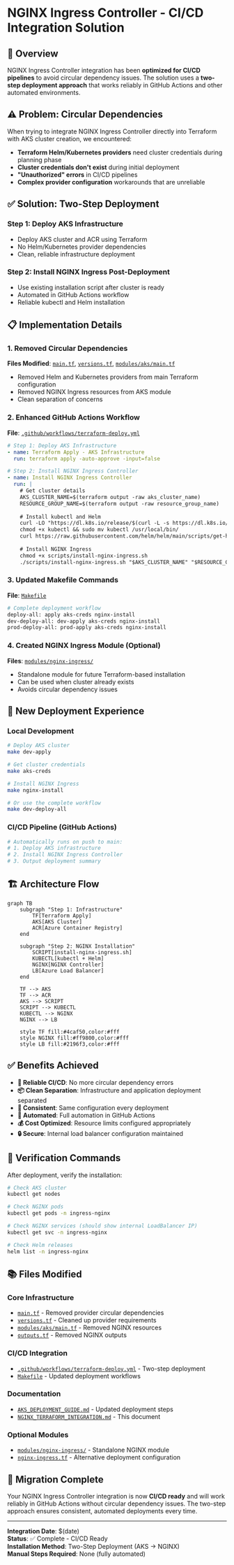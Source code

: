 # NGINX Ingress Controller - CI/CD Integration Solution

## 🚀 Overview

NGINX Ingress Controller integration has been **optimized for CI/CD pipelines** to avoid circular dependency issues. The solution uses a **two-step deployment approach** that works reliably in GitHub Actions and other automated environments.

## ⚠️ Problem: Circular Dependencies

When trying to integrate NGINX Ingress Controller directly into Terraform with AKS cluster creation, we encountered:

- **Terraform Helm/Kubernetes providers** need cluster credentials during planning phase
- **Cluster credentials don't exist** during initial deployment
- **"Unauthorized" errors** in CI/CD pipelines
- **Complex provider configuration** workarounds that are unreliable

## ✅ Solution: Two-Step Deployment

### **Step 1: Deploy AKS Infrastructure**
- Deploy AKS cluster and ACR using Terraform
- No Helm/Kubernetes provider dependencies
- Clean, reliable infrastructure deployment

### **Step 2: Install NGINX Ingress Post-Deployment**
- Use existing installation script after cluster is ready
- Automated in GitHub Actions workflow
- Reliable kubectl and Helm installation

## 📋 Implementation Details

### **1. Removed Circular Dependencies**
**Files Modified**: [`main.tf`](main.tf), [`versions.tf`](versions.tf), [`modules/aks/main.tf`](modules/aks/main.tf)

- Removed Helm and Kubernetes providers from main Terraform configuration
- Removed NGINX Ingress resources from AKS module
- Clean separation of concerns

### **2. Enhanced GitHub Actions Workflow**
**File**: [`.github/workflows/terraform-deploy.yml`](.github/workflows/terraform-deploy.yml)

```yaml
# Step 1: Deploy AKS Infrastructure
- name: Terraform Apply - AKS Infrastructure
  run: terraform apply -auto-approve -input=false

# Step 2: Install NGINX Ingress Controller
- name: Install NGINX Ingress Controller
  run: |
    # Get cluster details
    AKS_CLUSTER_NAME=$(terraform output -raw aks_cluster_name)
    RESOURCE_GROUP_NAME=$(terraform output -raw resource_group_name)
    
    # Install kubectl and Helm
    curl -LO "https://dl.k8s.io/release/$(curl -L -s https://dl.k8s.io/release/stable.txt)/bin/linux/amd64/kubectl"
    chmod +x kubectl && sudo mv kubectl /usr/local/bin/
    curl https://raw.githubusercontent.com/helm/helm/main/scripts/get-helm-3 | bash
    
    # Install NGINX Ingress
    chmod +x scripts/install-nginx-ingress.sh
    ./scripts/install-nginx-ingress.sh "$AKS_CLUSTER_NAME" "$RESOURCE_GROUP_NAME"
```

### **3. Updated Makefile Commands**
**File**: [`Makefile`](Makefile)

```bash
# Complete deployment workflow
deploy-all: apply aks-creds nginx-install
dev-deploy-all: dev-apply aks-creds nginx-install
prod-deploy-all: prod-apply aks-creds nginx-install
```

### **4. Created NGINX Ingress Module (Optional)**
**Files**: [`modules/nginx-ingress/`](modules/nginx-ingress/)

- Standalone module for future Terraform-based installation
- Can be used when cluster already exists
- Avoids circular dependency issues

## 🚀 New Deployment Experience

### **Local Development**
```bash
# Deploy AKS cluster
make dev-apply

# Get cluster credentials
make aks-creds

# Install NGINX Ingress
make nginx-install

# Or use the complete workflow
make dev-deploy-all
```

### **CI/CD Pipeline (GitHub Actions)**
```bash
# Automatically runs on push to main:
# 1. Deploy AKS infrastructure
# 2. Install NGINX Ingress Controller
# 3. Output deployment summary
```

## 🏗️ Architecture Flow

```mermaid
graph TB
    subgraph "Step 1: Infrastructure"
        TF[Terraform Apply]
        AKS[AKS Cluster]
        ACR[Azure Container Registry]
    end
    
    subgraph "Step 2: NGINX Installation"
        SCRIPT[install-nginx-ingress.sh]
        KUBECTL[kubectl + Helm]
        NGINX[NGINX Controller]
        LB[Azure Load Balancer]
    end
    
    TF --> AKS
    TF --> ACR
    AKS --> SCRIPT
    SCRIPT --> KUBECTL
    KUBECTL --> NGINX
    NGINX --> LB
    
    style TF fill:#4caf50,color:#fff
    style NGINX fill:#ff9800,color:#fff
    style LB fill:#2196f3,color:#fff
```

## ✅ Benefits Achieved

- **🔄 Reliable CI/CD**: No more circular dependency errors
- **📦 Clean Separation**: Infrastructure and application deployment separated
- **🎯 Consistent**: Same configuration every deployment
- **🚀 Automated**: Full automation in GitHub Actions
- **💰 Cost Optimized**: Resource limits configured appropriately
- **🔒 Secure**: Internal load balancer configuration maintained

## 🔧 Verification Commands

After deployment, verify the installation:

```bash
# Check AKS cluster
kubectl get nodes

# Check NGINX pods
kubectl get pods -n ingress-nginx

# Check NGINX services (should show internal LoadBalancer IP)
kubectl get svc -n ingress-nginx

# Check Helm releases
helm list -n ingress-nginx
```

## 📚 Files Modified

### **Core Infrastructure**
- [`main.tf`](main.tf) - Removed provider circular dependencies
- [`versions.tf`](versions.tf) - Cleaned up provider requirements
- [`modules/aks/main.tf`](modules/aks/main.tf) - Removed NGINX resources
- [`outputs.tf`](outputs.tf) - Removed NGINX outputs

### **CI/CD Integration**
- [`.github/workflows/terraform-deploy.yml`](.github/workflows/terraform-deploy.yml) - Two-step deployment
- [`Makefile`](Makefile) - Updated deployment workflows

### **Documentation**
- [`AKS_DEPLOYMENT_GUIDE.md`](AKS_DEPLOYMENT_GUIDE.md) - Updated deployment steps
- [`NGINX_TERRAFORM_INTEGRATION.md`](NGINX_TERRAFORM_INTEGRATION.md) - This document

### **Optional Modules**
- [`modules/nginx-ingress/`](modules/nginx-ingress/) - Standalone NGINX module
- [`nginx-ingress.tf`](nginx-ingress.tf) - Alternative deployment configuration

## 🎉 Migration Complete

Your NGINX Ingress Controller integration is now **CI/CD ready** and will work reliably in GitHub Actions without circular dependency issues. The two-step approach ensures consistent, automated deployments every time.

---

**Integration Date**: $(date)  
**Status**: ✅ Complete - CI/CD Ready  
**Installation Method**: Two-Step Deployment (AKS → NGINX)  
**Manual Steps Required**: None (fully automated)